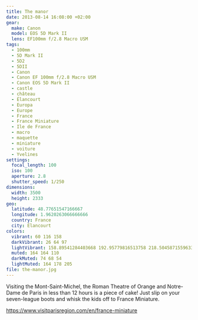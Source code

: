 ```yaml
---
title: The manor
date: 2013-08-14 16:08:00 +02:00
gear:
  make: Canon
  model: EOS 5D Mark II
  lens: EF100mm f/2.8 Macro USM
tags:
  - 100mm
  - 5D Mark II
  - 5D2
  - 5DII
  - Canon
  - Canon EF 100mm f/2.8 Macro USM
  - Canon EOS 5D Mark II
  - castle
  - château
  - Élancourt
  - Europa
  - Europe
  - France
  - France Miniature
  - Ile de France
  - macro
  - maquette
  - miniature
  - voiture
  - Yvelines
settings:
  focal_length: 100
  iso: 100
  aperture: 2.8
  shutter_speed: 1/250
dimensions:
  width: 3500
  height: 2333
geo:
  latitude: 48.77651547166667
  longitude: 1.9620263066666666
  country: France
  city: Élancourt
colors:
  vibrant: 60 116 158
  darkVibrant: 26 64 97
  lightVibrant: 158.89541284403668 192.95779816513758 218.5045871559633
  muted: 164 164 110
  darkMuted: 74 68 54
  lightMuted: 164 178 205
file: the-manor.jpg
---
```


Visiting the Mont-Saint-Michel, the Roman Theatre of Orange and Notre-Dame de Paris in less than 12 hours is a piece of cake! Just slip on your seven-league boots and whisk the kids off to France Miniature.

https://www.visitparisregion.com/en/france-miniature
